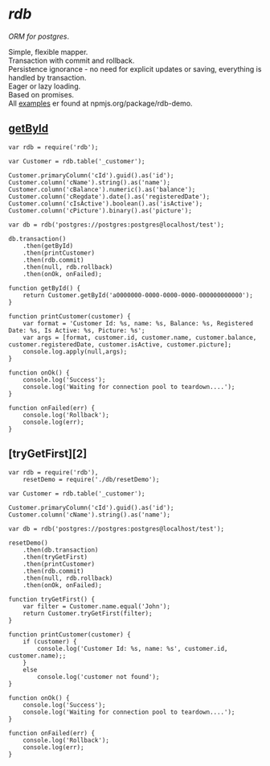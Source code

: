 _rdb_
===
_ORM for postgres_. 


Simple, flexible mapper.  
Transaction with commit and rollback.  
Persistence ignorance - no need for explicit updates or saving, everything is handled by transaction.  
Eager or lazy loading.  
Based on promises.  
All [examples][0] er found at npmjs.org/package/rdb-demo.

[getById][1]
------------------
```
var rdb = require('rdb');

var Customer = rdb.table('_customer');

Customer.primaryColumn('cId').guid().as('id');
Customer.column('cName').string().as('name');
Customer.column('cBalance').numeric().as('balance');
Customer.column('cRegdate').date().as('registeredDate');
Customer.column('cIsActive').boolean().as('isActive');
Customer.column('cPicture').binary().as('picture');

var db = rdb('postgres://postgres:postgres@localhost/test');

db.transaction()
    .then(getById)
    .then(printCustomer)
    .then(rdb.commit)
    .then(null, rdb.rollback)
    .then(onOk, onFailed);

function getById() {
    return Customer.getById('a0000000-0000-0000-0000-000000000000');
}

function printCustomer(customer) {
    var format = 'Customer Id: %s, name: %s, Balance: %s, Registered Date: %s, Is Active: %s, Picture: %s'; 
    var args = [format, customer.id, customer.name, customer.balance, customer.registeredDate, customer.isActive, customer.picture];
    console.log.apply(null,args);
}

function onOk() {
    console.log('Success');
    console.log('Waiting for connection pool to teardown....');
}

function onFailed(err) {
    console.log('Rollback');
    console.log(err);
}
```

[tryGetFirst][2]
------------------
```
var rdb = require('rdb'),
    resetDemo = require('./db/resetDemo');

var Customer = rdb.table('_customer');

Customer.primaryColumn('cId').guid().as('id');
Customer.column('cName').string().as('name');

var db = rdb('postgres://postgres:postgres@localhost/test');

resetDemo() 
    .then(db.transaction)
    .then(tryGetFirst)
    .then(printCustomer)
    .then(rdb.commit)
    .then(null, rdb.rollback)
    .then(onOk, onFailed);

function tryGetFirst() {
    var filter = Customer.name.equal('John');
    return Customer.tryGetFirst(filter);
}

function printCustomer(customer) {
    if (customer) {
        console.log('Customer Id: %s, name: %s', customer.id, customer.name);;
    }
    else
        console.log('customer not found');
}

function onOk() {
    console.log('Success');
    console.log('Waiting for connection pool to teardown....');
}

function onFailed(err) {
    console.log('Rollback');
    console.log(err);
}
```

[0]:https://npmjs.org/package/rdb-demo
[1]:https://github.com/alfateam/rdb-demo/blob/master/getById.js
[1]:https://github.com/alfateam/rdb-demo/blob/master/tryGetFirst.js